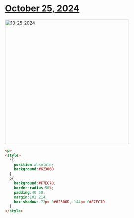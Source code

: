 # [October 25, 2024](https://cssbattle.dev/play/U6jnytK2S70tvGlRINya)

<img src="https://firebasestorage.googleapis.com/v0/b/cssbattleapp.appspot.com/o/user%2Fe6YbeBahWNPT7VpE2rE2p85byxa2%2Ftargets%2Ftarget_Sj2ekXQ@2x.png?alt=media" width="400" alt="10-25-2024" />

```html
<p>
<style>
  *{
    position:absolute;
    background:#62306D
  }
  p{
    background:#F7EC7D;
    border-radius:50%;
    padding:40 50;
    margin:102 214;
    box-shadow:-72px 0#62306D,-144px 0#F7EC7D
  }
</style>
```